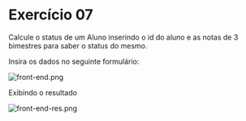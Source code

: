 # Exercício 07
Calcule o status de um Aluno inserindo o id do aluno e as notas de 3 bimestres para saber o status do mesmo.

Insira os dados no seguinte formulário:

<img src="/img/front-end-res.png" alt="front-end.png">

Exibindo o resultado

<img src="/img/front-end-res.png" alt="front-end-res.png">
